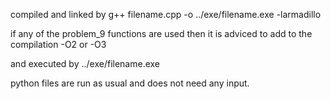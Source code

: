 compiled and linked by g++ filename.cpp -o ../exe/filename.exe -larmadillo

if any of the problem_9 functions are used then it is adviced to add to the compilation -O2 or -O3 

and executed by ../exe/filename.exe

python files are run as usual and does not need any input.
